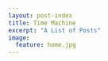 ```yaml
---
layout: post-index
title: Time Machine
excerpt: "A List of Posts"
image:
  feature: home.jpg
---
```


